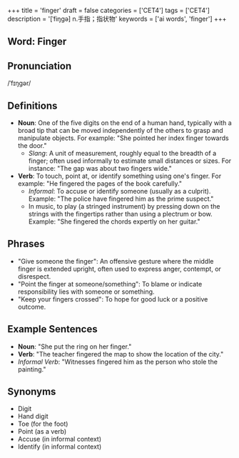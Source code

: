 +++
title = 'finger'
draft = false
categories = ['CET4']
tags = ['CET4']
description = '[ˈfiŋgə] n.手指；指状物'
keywords = ['ai words', 'finger']
+++

## Word: Finger

## Pronunciation
/ˈfɪŋɡər/

## Definitions
- **Noun**: One of the five digits on the end of a human hand, typically with a broad tip that can be moved independently of the others to grasp and manipulate objects. For example: "She pointed her index finger towards the door."
  - *Slang*: A unit of measurement, roughly equal to the breadth of a finger; often used informally to estimate small distances or sizes. For instance: "The gap was about two fingers wide."
- **Verb**: To touch, point at, or identify something using one's finger. For example: "He fingered the pages of the book carefully."
  - *Informal*: To accuse or identify someone (usually as a culprit). Example: "The police have fingered him as the prime suspect."
  - In music, to play (a stringed instrument) by pressing down on the strings with the fingertips rather than using a plectrum or bow. Example: "She fingered the chords expertly on her guitar."

## Phrases
- "Give someone the finger": An offensive gesture where the middle finger is extended upright, often used to express anger, contempt, or disrespect.
- "Point the finger at someone/something": To blame or indicate responsibility lies with someone or something.
- "Keep your fingers crossed": To hope for good luck or a positive outcome.

## Example Sentences
- **Noun**: "She put the ring on her finger."
- **Verb**: "The teacher fingered the map to show the location of the city."
- *Informal Verb*: "Witnesses fingered him as the person who stole the painting."

## Synonyms
- Digit
- Hand digit
- Toe (for the foot)
- Point (as a verb)
- Accuse (in informal context)
- Identify (in informal context)
